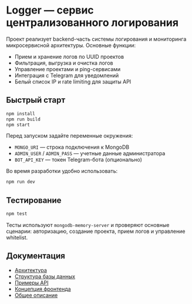 # Logger — сервис централизованного логирования

Проект реализует backend-часть системы логирования и мониторинга микросервисной архитектуры. Основные функции:

- Прием и хранение логов по UUID проектов
- Фильтрация, выгрузка и очистка логов
- Управление проектами и ping-сервисами
- Интеграция с Telegram для уведомлений
- Белый список IP и rate limiting для защиты API

## Быстрый старт

```bash
npm install
npm run build
npm start
```

Перед запуском задайте переменные окружения:

- `MONGO_URI` — строка подключения к MongoDB
- `ADMIN_USER` / `ADMIN_PASS` — учетные данные администратора
- `BOT_API_KEY` — токен Telegram-бота (опционально)

Во время разработки удобно использовать:

```bash
npm run dev
```

## Тестирование

```bash
npm test
```

Тесты используют `mongodb-memory-server` и проверяют основные сценарии: авторизацию, создание проекта, прием логов и управление whitelist.

## Документация

- [Архитектура](docs/architecture.md)
- [Структура базы данных](docs/database.md)
- [Примеры API](docs/api.md)
- [Концепция фронтенда](docs/frontend.md)
- [Общее описание](docs/about.md)
